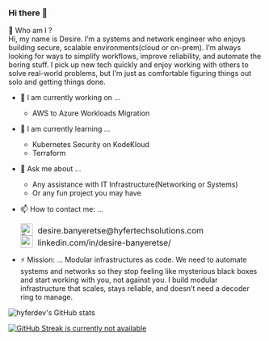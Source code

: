 ### Hi there 👋
💬 Who am I ?<br>
Hi, my name is Desire. I’m a systems and network engineer who enjoys building secure, scalable environments(cloud or on-prem). I’m always looking for ways to simplify workflows, improve reliability, and automate the boring stuff. I pick up new tech quickly and enjoy working with others to solve real-world problems, but I’m just as comfortable figuring things out solo and getting things done.

- 🔭 I am currently working on ...
	- AWS to Azure Workloads Migration

- 🌱 I am currently learning ...
	- Kubernetes Security on KodeKloud
	- Terraform

- 💬 Ask me about ...
	- Any assistance with IT Infrastructure(Networking or Systems)
	- Or any fun project you may have

- 📫 How to contact me: ...

  <a href="mailto:desire.banyeretse@hyfertechsolutions.com" target="_blank" rel="noopener noreferrer" style="text-decoration: none;">
  <img src="https://upload.wikimedia.org/wikipedia/commons/4/4e/Mail_%28iOS%29.svg" alt="Email" width="24" height="24" style="vertical-align: bottom; margin-right: 6px;">
  <span style="font-size: 16px; color: inherit;">desire.banyeretse@hyfertechsolutions.com</span>
  </a>
  <br>
  <a href="https://www.linkedin.com/in/desire-banyeretse/" target="_blank" rel="noopener noreferrer" style="text-decoration: none;">
  <img src="https://cdn.jsdelivr.net/gh/devicons/devicon/icons/linkedin/linkedin-original.svg" width="24" height="24" style="vertical-align: bottom; margin-right: 6px;" />
  <span style="font-size: 16px; color: inherit;">linkedin.com/in/desire-banyeretse/</span>
  </a>

- ⚡ Mission: ...
        Modular infrastructures as code.
	We need to automate systems and networks so they stop feeling like mysterious black boxes and start working with you, not against you. I build modular infrastructure that scales, stays reliable, and doesn’t need a decoder ring to manage. 

![hyferdev's GitHub stats](https://github-readme-stats.vercel.app/api?username=hyferdev&count_private=true&show_icons=true&theme=dracula)

[![GitHub Streak is currently not available](https://streak-stats.demolab.com/?user=hyferdev&theme=git-dark)](https://git.io/streak-stats)
